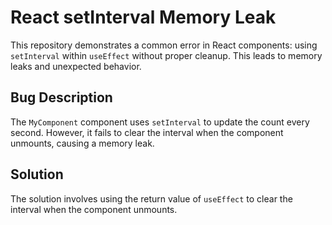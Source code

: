 # React setInterval Memory Leak

This repository demonstrates a common error in React components: using `setInterval` within `useEffect` without proper cleanup. This leads to memory leaks and unexpected behavior.

## Bug Description
The `MyComponent` component uses `setInterval` to update the count every second. However, it fails to clear the interval when the component unmounts, causing a memory leak.

## Solution
The solution involves using the return value of `useEffect` to clear the interval when the component unmounts.